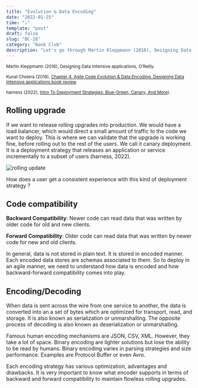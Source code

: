 ```yaml
---
title: "Evolution & Data Encoding"
date: "2022-01-25"
time: "☕️"
template: "post"
draft: false
slug: "BC-16"
category: "Book Club"
description: "Let's go through Martin Kleppmann (2016), Designing Data Intensive applications, Chapter 4. Agile Code Evolution & Data Encoding"
---
```


<sub>Martin Kleppmann (2016), Designing Data Intensive applications, O′Reilly.</sub>


<sub>Kunal Cholera (2019), [Chapter 4. Agile Code Evolution & Data Encoding. Designing Data Intensive applications book review](https://www.youtube.com/watch?v=W5cWSNZY3l8&list=PL4KdJM8LzAMecwInbBK5GJ3Anz-ts75RQ&index=4).</sub>

<sub>harness (2022), [Intro To Deployment Strategies: Blue-Green, Canary, And More](https://harness.io/blog/blue-green-canary-deployment-strategies/)).</sub>

## Rolling upgrade

If we want to release rolling upgrades into production. We would have a load balancer, which would direct a small amount of traffic to the code we want to deploy. This is where we can validate that the upgrade is working fine, before rolling out to the rest of the users. We call it canary deployment. It is a deployment strategy that releases an application or service incrementally to a subset of users (harness, 2022). 

![rolling update](/media/architecture/rolling-update.png)

How does a user get a consistent experience with this kind of deployment strategy ?

## Code compatibility

**Backward Compatibility**: Newer code can read data that was written by older code for old and new clients.

**Forward Compatibility**: Older code can read data that was written by newer code for new and old clients.

In general, data is not stored in plain text. It is stored in encoded manner. Each encoded data stores are schemas associated to them. So to deploy in an agile manner, we need to understand how data is encoded and how backward-forward compatibility comes into play.

## Encoding/Decoding

When data is sent across the wire from one service to another, the data is converted into an a set of bytes which are optimized for transport, read, and storage. It is also known as serialization or unmarshalling. The opposite process of decoding is also known as deserialization or unmarshalling.

Famous human encoding mechanisms are JSON, CSV, XML. However, they take a lot of space.
Binary encoding are lighter solutions but lose the ability to be read by humans. Binary encoding varies in parsing strategies and size performance. Examples are Protocol Buffer or even Avro.

Each encoding strategy has various optimization, advantages and drawbacks. It is very important to know what encoder supports in terms of backward and forward compatibility to maintain flowless rolling upgrades.




